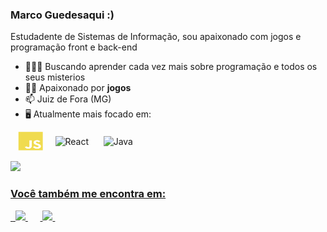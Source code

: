 ### Marco Guedesaqui :)
Estudadente de Sistemas de Informação, sou apaixonado com jogos e programação front e back-end
- 👩🏻‍💻 Buscando aprender cada vez mais sobre programação e todos os seus misterios
- 🧗🏼 Apaixonado por **jogos**
- 📫 Juiz de Fora (MG)
- 🖥️ Atualmente mais focado em:
<div style="display: inline">
  &nbsp;&nbsp;  <img align="center" alt="Js" height="30" width="40" src="https://raw.githubusercontent.com/devicons/devicon/master/icons/javascript/javascript-plain.svg">&nbsp;&nbsp;
  &nbsp;&nbsp;<img align="center" alt="React" height="30" width="40" src="https://cdn.jsdelivr.net/gh/devicons/devicon@latest/icons/react/react-original.svg">&nbsp;&nbsp;&nbsp;
  &nbsp;&nbsp;<img align="center" alt="Java" height="30" width="40" src="https://cdn.jsdelivr.net/gh/devicons/devicon@latest/icons/java/java-original.svg">&nbsp;&nbsp;
</div> 

<div>
<br>
  <a href="https://github.com/MarcoGuedess">
  <img height="180em" src="https://github-readme-stats.vercel.app/api/top-langs/?username=MarcoGuedess&layout=compact&theme=radical"/>
 <br> 
</div>

### Você também me encontra em:
&nbsp;<a href="https://www.linkedin.com/in/marco-guedes-181288298">
  <img src="https://img.shields.io/badge/linkedin-%230077B5.svg?style=for-the-badge&logo=linkedin&logoColor=white">
</a>&nbsp;
&nbsp;
&nbsp;<a href="https://www.instagram.com/macrguedess">
  <img src="https://img.shields.io/badge/Instagram-%23E4405F.svg?style=for-the-badge&logo=Instagram&logoColor=white">
</a>&nbsp;
&nbsp;

